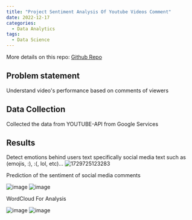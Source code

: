 ```yaml
---
title: "Project Sentiment Analysis Of Youtube Videos Comment"
date: 2022-12-17
categories:
  - Data Analytics
tags:
  - Data Science
---
```


More details on this repo: [Github Repo](https://github.com/weibb123/Unsupervised_sentiment_analysis_on_Youtube/tree/main)


## Problem statement
Understand video's performance based on comments of viewers

## Data Collection
Collected the data from YOUTUBE-API from Google Services

## Results
Detect emotions behind users text specifically social media text such as (emojis, :), :(, lol, etc)...
![1729725123283](https://github.com/user-attachments/assets/3b27110e-17a6-4b5c-9b30-eda62d9b387a)

Prediction of the sentiment of social media comments

![image](https://github.com/user-attachments/assets/419cf5b4-b5d5-4c47-998b-05ed8121401b)
![image](https://github.com/user-attachments/assets/8aa0976f-edd6-4ab8-8631-e492e334a141)


WordCloud For Analysis

![image](https://github.com/user-attachments/assets/0e172973-eb72-486a-bf05-9a09871eb707)
![image](https://github.com/user-attachments/assets/14d79af5-a0e8-4cd7-a739-cb19f64d850e)



